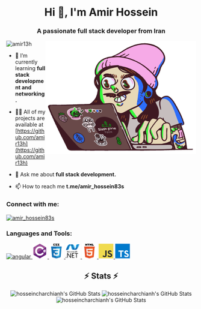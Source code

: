 <h1 align="center">Hi 👋, I'm Amir Hossein</h1>
<h3 align="center">A passionate full stack developer from Iran</h3>

<img align="right" width="400" src="1313.gif"/>

<p align="left"> <img src="https://komarev.com/ghpvc/?username=amir13h&label=Profile%20views&color=0e75b6&style=flat" alt="amir13h" /> </p>

- 🌱 I’m currently learning **full stack development and networking.**

- 👨‍💻 All of my projects are available at [https://github.com/amir13h](https://github.com/amir13h)

- 💬 Ask me about **full stack development.**

- 📫 How to reach me **t.me/amir_hossein83s**

<h3 align="left">Connect with me:</h3>
<p align="left">
<a href="https://instagram.com/amir_hossein83s" target="blank"><img align="center" src="https://raw.githubusercontent.com/rahuldkjain/github-profile-readme-generator/master/src/images/icons/Social/instagram.svg" alt="amir_hossein83s" height="30" width="40" /></a>
</p>

<h3 align="left">Languages and Tools:</h3>
<p align="left"> <a href="https://angular.io" target="_blank" rel="noreferrer"> <img src="https://angular.io/assets/images/logos/angular/angular.svg" alt="angular" width="40" height="40"/> </a> <a href="https://www.w3schools.com/cs/" target="_blank" rel="noreferrer"> <img src="https://raw.githubusercontent.com/devicons/devicon/master/icons/csharp/csharp-original.svg" alt="csharp" width="40" height="40"/> </a> <a href="https://www.w3schools.com/css/" target="_blank" rel="noreferrer"> <img src="https://raw.githubusercontent.com/devicons/devicon/master/icons/css3/css3-original-wordmark.svg" alt="css3" width="40" height="40"/> </a> <a href="https://dotnet.microsoft.com/" target="_blank" rel="noreferrer"> <img src="https://raw.githubusercontent.com/devicons/devicon/master/icons/dot-net/dot-net-original-wordmark.svg" alt="dotnet" width="40" height="40"/> </a> <a href="https://www.w3.org/html/" target="_blank" rel="noreferrer"> <img src="https://raw.githubusercontent.com/devicons/devicon/master/icons/html5/html5-original-wordmark.svg" alt="html5" width="40" height="40"/> </a> <a href="https://developer.mozilla.org/en-US/docs/Web/JavaScript" target="_blank" rel="noreferrer"> <img src="https://raw.githubusercontent.com/devicons/devicon/master/icons/javascript/javascript-original.svg" alt="javascript" width="40" height="40"/> </a> <a href="https://www.typescriptlang.org/" target="_blank" rel="noreferrer"> <img src="https://raw.githubusercontent.com/devicons/devicon/master/icons/typescript/typescript-original.svg" alt="typescript" width="40" height="40"/> </a> </p>

<h2 align="center">⚡ Stats ⚡</h2>
<div align=center>
<img width=390 src="https://github-readme-stats.vercel.app/api?username=hosseincharchianh&theme=darcula&show_icons=true&hide_border=true&count_private=true&border_radius=10" alt="hosseincharchianh's GitHub Stats" />
<img src="https://github-readme-streak-stats.herokuapp.com/?user=hosseincharchianh&theme=darcula&hide_border=true&border_radius=10" alt="hosseincharchianh's GitHub Stats" />
<img width=390 src="https://github-readme-stats.vercel.app/api/top-langs/?username=hosseincharchianh&theme=darcula&show_icons=true&hide_border=true&layout=compact&border_radius=10" alt="hosseincharchianh's GitHub Stats" />
</div>
